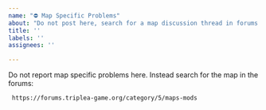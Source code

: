 ```yaml
---
name: "⛔ Map Specific Problems"
about: "Do not post here, search for a map discussion thread in forums: https://forums.triplea-game.org/category/5/maps-mods"
title: ''
labels: ''
assignees: ''

---
```


Do not report map specific problems here. Instead search for the map 
in the forums:

     https://forums.triplea-game.org/category/5/maps-mods


